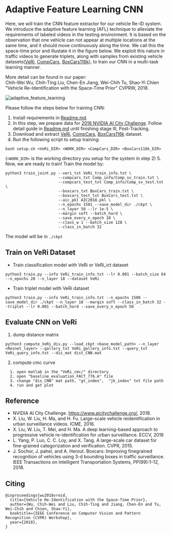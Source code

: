 # Adaptive Feature Learning CNN

Here, we will train the CNN feature extractor for our vehicle Re-ID system.
We introduce the adaptive feature learning (AFL) technique to alleviate the requirements of labeled videos in the testing environment.
It is based on the observation that one vehicle can not appear at multiple locations at the same time, and it should move continuously along the time.
We call this the space-time prior and illustate it in the figure below.
We exploit this nature in traffic videos to generate triplets, along with samples from existing vehicle datasets([VeRi](https://github.com/VehicleReId/VeRidataset), [CompCars](http://mmlab.ie.cuhk.edu.hk/datasets/comp_cars/index.html), [BoxCars116k](https://medusa.fit.vutbr.cz/traffic/research-topics/fine-grained-vehicle-recognition/boxcars-improving-vehicle-fine-grained-recognition-using-3d-bounding-boxes-in-traffic-surveillance/)), to train our CNN in a multi-task learning manner.

More detail can be found in our paper:  
Chih-Wei Wu, Chih-Ting Liu, Chen-En Jiang, Wei-Chih Tu, Shao-Yi Chien "Vehicle Re-Identification with the Space-Time Prior" CVPRW, 2018.  

![adaptive_feature_learning](https://github.com/cw1204772/AIC2018_iamai/raw/master/ReID/ReID_CNN/afl4.png "The space-time prior exploit for adaptive feature learning")

Please follow the steps below for training CNN:
1. Install requirements in [Readme.md](https://github.com/cw1204772/AIC2018_iamai#requirements).
2. In this step, we prepare data for [2018 NVIDIA AI City Challenge](https://www.aicitychallenge.org/). Follow detail guide in [Readme.md](https://github.com/cw1204772/AIC2018_iamai#detail-guide) until finishing stage III, Post-Tracking.
3. Download and extract [VeRi](https://github.com/VehicleReId/VeRidataset), [CompCars](http://mmlab.ie.cuhk.edu.hk/datasets/comp_cars/index.html), [BoxCars116k](https://medusa.fit.vutbr.cz/traffic/research-topics/fine-grained-vehicle-recognition/boxcars-improving-vehicle-fine-grained-recognition-using-3d-bounding-boxes-in-traffic-surveillance/) dataset.  
4. Run the following script to setup training:
```
bash setup.sh <VeRi_DIR> <WORK_DIR> <CompCars_DIR> <BoxCars116k_DIR>
```
(`<WORK_DIR>` is the working directory you setup for the system in step 2)
5. Now, we are ready to train! Train the model by:
```
python3 train_joint.py --veri_txt VeRi_train_info.txt \
                       --compcars_txt Comp_info/Comp_sv_train.txt \
                       --compcars_test_txt Comp_info/Comp_sv_test.txt \
                       --boxcars_txt BoxCars_train.txt \
                       --boxcars_test_txt BoxCars_test.txt \
                       --aic_pkl AIC2018.pkl \
                       --n_epochs 1501 --save_model_dir ./ckpt \
                       --n_layer 50 --lr 1e-5 \
                       --margin soft --batch_hard \
                       --save_every_n_epoch 10 \
                       --class_w 1 --batch_size 128 \
                       --class_in_batch 32
```
The model will be in `./ckpt`

## Train on VeRi Dataset

* Train classification model with VeRi or VeRi\_ict dataset
```
python3 train.py --info VeRi_train_info.txt --lr 0.001 --batch_size 64 --n_epochs 20 --n_layer 18 --dataset VeRi
```

* Train triplet model with VeRi dataset
```
python3 train.py --info VeRi_train_info.txt --n_epochs 1500 --save_model_dir ./ckpt --n_layer 18 --margin soft --class_in_batch 32 --triplet --lr 0.001 --batch_hard --save_every_n_epoch 50
```

## Evaluate CNN on VeRi

1. dump distance matrix
```
python3 compute_VeRi_dis.py --load_ckpt <base_model_path> --n_layer <Resnet_layer> --gallery_txt VeRi_gallery_info.txt --query_txt VeRi_query_info.txt --dis_mat dist_CNN.mat
```

2. compute cmc curve
```  
  1. open matlab in the "VeRi_cmc/" directory
  2. open "baseline_evaluation_FACT_776.m" file
  3. change "dis_CNN" mat path, "gt_index",  "jk_index" txt file path
  4. run and get plot
```

## Reference
* NVIDIA AI City Challenge. https://www.aicitychallenge.org/, 2018.
* X. Liu, W. Liu, H. Ma, and H. Fu. Large-scale vehicle reidentification in urban surveillance videos. ICME, 2016.
* X. Liu, W. Liu, T. Mei, and H. Ma. A deep learning-based approach to progressive vehicle re-identification for urban surveillance. ECCV, 2016
* L. Yang, P. Luo, C. C. Loy, and X. Tang. A large-scale car dataset for fine-grained categorization and verification. CVPR, 2015.
* J. Sochor, J. pahel, and A. Herout. Boxcars: Improving finegrained recognition of vehicles using 3-d bounding boxes in traffic surveillance. IEEE Transactions on Intelligent Transportation Systems, PP(99):1–12, 2018.

## Citing

```
@inproceedings{wu2018vreid,
  title={Vehicle Re-Identification with the Space-Time Prior},
  author={Wu, Chih-Wei and Liu, Chih-Ting and Jiang, Chen-En and Tu, Wei-Chih and Chien, Shao-Yi},
  booktitle={IEEE Conference on Computer Vision and Pattern Recognition (CVPR) Workshop},
  year={2018},
}
```
